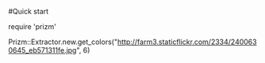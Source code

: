 #Quick start

require 'prizm'

Prizm::Extractor.new.get_colors("http://farm3.staticflickr.com/2334/2400630645_eb571311fe.jpg", 6)